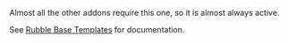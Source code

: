 
Almost all the other addons require this one, so it is almost always active.

See [Rubble Base Templates](/doc/Rubble%20Base%20Templates) for documentation.
